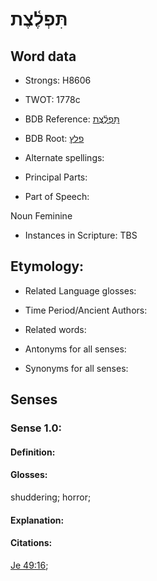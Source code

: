 # תִּפְלֶ֫צֶת

<!-- Status: S2="NeedsEdits" -->
<!-- Lexica used for edits:   -->

## Word data

* Strongs: H8606

* TWOT: 1778c

* BDB Reference: [תִּפְלֶ֫צֶת](rc://en/bdb/dict/q.bs.ad)

* BDB Root: [פלץ](rc://en/bdb/dict/q.bs.aa)

* Alternate spellings:

* Principal Parts:

* Part of Speech:

Noun Feminine

* Instances in Scripture: TBS

## Etymology:

* Related Language glosses:

* Time Period/Ancient Authors:

* Related words:

* Antonyms for all senses:

* Synonyms for all senses:

## Senses

### Sense 1.0:

#### Definition:

#### Glosses:

shuddering; horror; 

#### Explanation:

#### Citations:

[Je 49:16](rc://he/uhb/book/jer/49/16); 

